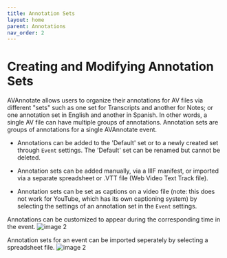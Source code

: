 ```yaml
---
title: Annotation Sets
layout: home
parent: Annotations
nav_order: 2
---
```

# Creating and Modifying Annotation Sets
AVAnnotate allows users to organize their annotations for AV files via different "sets" such as one set for Transcripts and another for Notes; or one annotation set in English and another in Spanish. In other words, a single AV file can have multiple groups of annotations. Annotation sets are groups of annotations for a single AVAnnotate event. 

- Annotations can be added to the 'Default' set or to a newly created set through `Event` settings. The 'Default' set can be renamed but cannot be deleted.
  
- Annotation sets can be added manually, via a IIIF manifest, or imported via a separate spreadsheet or .VTT file (Web Video Text Track file).
  
- Annotation sets can be set as captions on a video file (note: this does not work for YouTube, which has its own captioning system) by selecting the settings of an annotation set in the `Event` settings. 

Annotations can be customized to appear during the corresponding time in the event.
![image 2](../../assets/annotationsimage3.png)

Annotation sets for an event can be imported seperately by selecting a spreadsheet file.
![image 2](../../assets/annotationsimage4.png)
